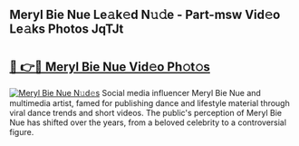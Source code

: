 ## Meryl Bie Nue Le𝚊k𝚎d N𝚞𝚍e - Part-msw Vid𝚎o Le𝚊ks Photos JqTJt

# <h2><a href="http://fb4chyr.evod.top/?m=Meryl+Bie+Nue">🔗 👉🔴 Meryl Bie Nue Vid𝚎o Ph𝚘t𝚘s</a></h2>

[![Meryl Bie Nue N𝚞d𝚎s](https://i.imgur.com/8V9OHl7.gif)](http://fb4chyr.evod.top/?m=Meryl+Bie+Nue)
Social media influencer Meryl Bie Nue and multimedia artist, famed for publishing dance and lifestyle material through viral dance trends and short videos. The public's perception of Meryl Bie Nue has shifted over the years, from a beloved celebrity to a controversial figure. 
